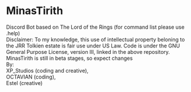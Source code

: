 # MinasTirith
Discord Bot based on The Lord of the Rings (for command list please use .help)
<br>
Disclaimer: To my knowledge, this use of intellectual property beloning to the JRR Tolkien estate is fair use under US Law. Code is under the GNU General Purpose License, version III, linked in the above repository.
<br>
MinasTirith is still in beta stages, so expect changes
<br>
By:
<br>
XP_Studios (coding and creative),
<br>
OCTAVIAN (coding),
<br>
Estel (creative)
